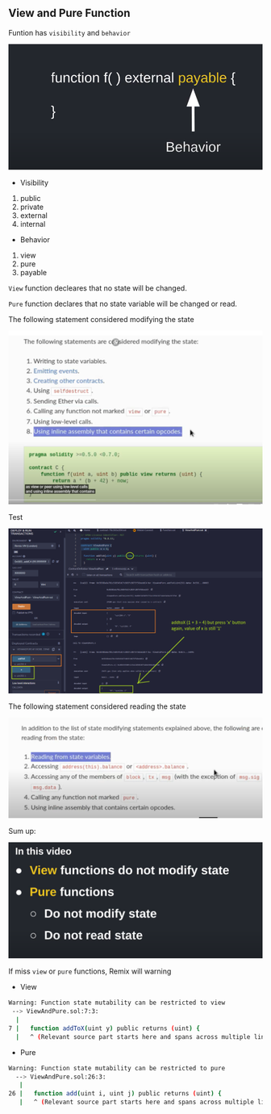 ## View and Pure Function

Funtion has `visibility` and `behavior`

![View and Pure Function!](./images/view_and_pure_function.png "View and Pure Function!")

- Visibility

1. public
2. private
3. external
4. internal

- Behavior

1. view
2. pure
3. payable

`View` function decleares that no state will be changed.

`Pure` function declares that no state variable will be changed or read.

The following statement considered modifying the state

![View and Pure Function!](./images/view_and_pure_functions.png "View and Pure Function!")

Test

![View and Pure Function!](./images/view_and_pure_functions_2.png "View and Pure Function!")

The following statement considered reading the state

![View and Pure Function!](./images/view_and_pure_functions_3.png "View and Pure Function!")

Sum up:

![View and Pure Function!](./images/view_and_pure_functions_4.png "View and Pure Function!")

If miss `view` or `pure` functions, Remix will warning

- View

```sh
Warning: Function state mutability can be restricted to view
 --> ViewAndPure.sol:7:3:
  |
7 |   function addToX(uint y) public returns (uint) {
  |   ^ (Relevant source part starts here and spans across multiple lines).
```

- Pure

```sh
Warning: Function state mutability can be restricted to pure
  --> ViewAndPure.sol:26:3:
   |
26 |   function add(uint i, uint j) public returns (uint) {
   |   ^ (Relevant source part starts here and spans across multiple lines).

```
